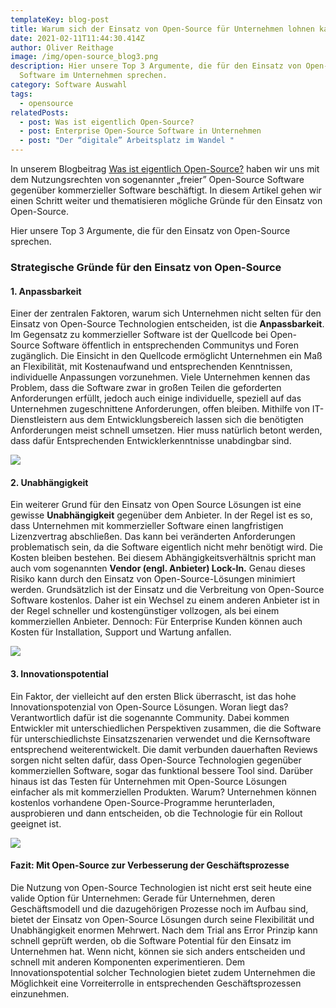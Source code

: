 ```yaml
---
templateKey: blog-post
title: Warum sich der Einsatz von Open-Source für Unternehmen lohnen kann
date: 2021-02-11T11:44:30.414Z
author: Oliver Reithage
image: /img/open-source_blog3.png
description: Hier unsere Top 3 Argumente, die für den Einsatz von Open-Source
  Software im Unternehmen sprechen.
category: Software Auswahl
tags:
  - opensource
relatedPosts:
  - post: Was ist eigentlich Open-Source?
  - post: Enterprise Open-Source Software in Unternehmen
  - post: "Der “digitale” Arbeitsplatz im Wandel "
---
```

In unserem Blogbeitrag [Was ist eigentlich Open-Source?](https://www.realexperts.de/blog/was-ist-eigentlich-open-source/) haben wir uns mit dem Nutzungsrechten von sogenannter „freier” Open-Source Software gegenüber kommerzieller Software beschäftigt. In diesem Artikel gehen wir einen Schritt weiter und thematisieren mögliche Gründe für den Einsatz von Open-Source. 

Hier unsere Top 3 Argumente, die für den Einsatz von Open-Source sprechen.

### **Strategische Gründe für den Einsatz von Open-Source**

#### **1. Anpassbarkeit**


Einer der zentralen Faktoren, warum sich Unternehmen nicht selten für den Einsatz von Open-Source Technologien entscheiden, ist die **Anpassbarkeit**. Im Gegensatz zu kommerzieller Software ist der Quellcode bei Open-Source Software öffentlich in entsprechenden Communitys und Foren zugänglich. Die Einsicht in den Quellcode ermöglicht Unternehmen ein Maß an Flexibilität, mit Kostenaufwand und entsprechenden Kenntnissen, individuelle Anpassungen vorzunehmen. Viele Unternehmen kennen das Problem, dass die Software zwar in großen Teilen die geforderten Anforderungen erfüllt, jedoch auch einige individuelle, speziell auf das Unternehmen zugeschnittene Anforderungen, offen bleiben. Mithilfe von IT-Dienstleistern aus dem Entwicklungsbereich lassen sich die benötigten Anforderungen meist schnell umsetzen. Hier muss natürlich betont werden, dass dafür Entsprechenden Entwicklerkenntnisse unabdingbar sind.

![](/img/open-source_blog3-tabelle1.png)

#### **2. Unabhängigkeit**


Ein weiterer Grund für den Einsatz von Open Source Lösungen ist eine gewisse **Unabhängigkeit** gegenüber dem Anbieter. In der Regel ist es so, dass Unternehmen mit kommerzieller Software einen langfristigen Lizenzvertrag abschließen. Das kann bei veränderten Anforderungen problematisch sein, da die Software eigentlich nicht mehr benötigt wird. Die Kosten bleiben bestehen. Bei diesem Abhängigkeitsverhältnis spricht man auch vom sogenannten **Vendor (engl. Anbieter) Lock-In.** Genau dieses Risiko kann durch den Einsatz von Open-Source-Lösungen minimiert werden. Grundsätzlich ist der Einsatz und die Verbreitung von Open-Source Software kostenlos. Daher ist ein Wechsel zu einem anderen Anbieter ist in der Regel schneller und kostengünstiger vollzogen, als bei einem kommerziellen Anbieter. Dennoch: Für Enterprise Kunden können auch Kosten für Installation, Support und Wartung anfallen.

![](/img/open-source_blog3-tabelle2.png)

#### **3. Innovationspotential**


Ein Faktor, der vielleicht auf den ersten Blick überrascht, ist das hohe Innovationspotenzial von Open-Source Lösungen. Woran liegt das? Verantwortlich dafür ist die sogenannte Community. Dabei kommen Entwickler mit unterschiedlichen Perspektiven zusammen, die die Software für unterschiedlichste Einsatzszenarien verwendet und die Kernsoftware entsprechend weiterentwickelt. Die damit verbunden dauerhaften Reviews sorgen nicht selten dafür, dass Open-Source Technologien gegenüber kommerziellen Software, sogar das funktional bessere Tool sind. Darüber hinaus ist das Testen für Unternehmen mit Open-Source Lösungen einfacher als mit kommerziellen Produkten. Warum? Unternehmen können kostenlos vorhandene Open-Source-Programme herunterladen, ausprobieren und dann entscheiden, ob die Technologie für ein Rollout geeignet ist.

![](/img/open-source_blog3-tabelle3.png)

#### **Fazit: Mit Open-Source zur Verbesserung der Geschäftsprozesse**


Die Nutzung von Open-Source Technologien ist nicht erst seit heute eine valide Option für Unternehmen: Gerade für Unternehmen, deren Geschäftsmodell und die dazugehörigen Prozesse noch im Aufbau sind, bietet der Einsatz von Open-Source Lösungen durch seine Flexibilität und Unabhängigkeit enormen Mehrwert. Nach dem Trial ans Error Prinzip kann schnell geprüft werden, ob die Software Potential für den Einsatz im Unternehmen hat. Wenn nicht, können sie sich anders entscheiden und schnell mit anderen Komponenten experimentieren. Dem Innovationspotential solcher Technologien bietet zudem Unternehmen die Möglichkeit eine Vorreiterrolle in entsprechenden Geschäftsprozessen einzunehmen.